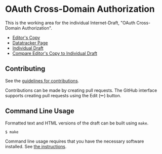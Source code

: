 # OAuth Cross-Domain Authorization

This is the working area for the individual Internet-Draft, "OAuth Cross-Domain Authorization".

* [Editor's Copy](https://oktadev.github.io/draft-parecki-oauth-cross-domain-authorization/#go.draft-parecki-oauth-cross-app-authorization.html)
* [Datatracker Page](https://datatracker.ietf.org/doc/draft-parecki-oauth-cross-app-authorization)
* [Individual Draft](https://datatracker.ietf.org/doc/html/draft-parecki-oauth-cross-app-authorization)
* [Compare Editor's Copy to Individual Draft](https://oktadev.github.io/draft-parecki-oauth-cross-domain-authorization/#go.draft-parecki-oauth-cross-app-authorization.diff)


## Contributing

See the
[guidelines for contributions](https://github.com/oktadev/draft-parecki-oauth-cross-domain-authorization/blob/main/CONTRIBUTING.md).

Contributions can be made by creating pull requests.
The GitHub interface supports creating pull requests using the Edit (✏) button.


## Command Line Usage

Formatted text and HTML versions of the draft can be built using `make`.

```sh
$ make
```

Command line usage requires that you have the necessary software installed.  See
[the instructions](https://github.com/martinthomson/i-d-template/blob/main/doc/SETUP.md).

